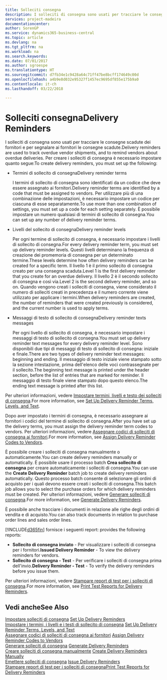 ```yaml
---
title: Solleciti consegna
description: I solleciti di consegna sono usati per tracciare le consegne scadute dei fornitori e per segnalare ai fornitori le consegne scadute.
services: project-madeira
documentationcenter: 
author: SorenGP
ms.service: dynamics365-business-central
ms.topic: article
ms.devlang: na
ms.tgt_pltfrm: na
ms.workload: na
ms.search.keywords: 
ms.date: 07/01/2017
ms.author: sgroespe
ms.translationtype: HT
ms.sourcegitcommit: d7fb34e1c9428a64c71ff47be8bcff174649c00d
ms.openlocfilehash: a4b9e8d032e95327f1457ec9695df855e175b9a0
ms.contentlocale: it-ch
ms.lasthandoff: 03/22/2018

---
```

# <a name="delivery-reminders"></a><span data-ttu-id="e60c7-103">Solleciti consegna</span><span class="sxs-lookup"><span data-stu-id="e60c7-103">Delivery Reminders</span></span>
<span data-ttu-id="e60c7-104">I solleciti di consegna sono usati per tracciare le consegne scadute dei fornitori e per segnalare ai fornitori le consegne scadute.</span><span class="sxs-lookup"><span data-stu-id="e60c7-104">Delivery reminders are used to track overdue vendor shipments, and to remind vendors about overdue deliveries.</span></span> <span data-ttu-id="e60c7-105">Per creare i solleciti di consegna è necessario impostare quanto segue:</span><span class="sxs-lookup"><span data-stu-id="e60c7-105">To create delivery reminders, you must set up the following:</span></span>  

- <span data-ttu-id="e60c7-106">Termini di sollecito di consegna</span><span class="sxs-lookup"><span data-stu-id="e60c7-106">Delivery reminder terms</span></span>  

    <span data-ttu-id="e60c7-107">I termini di sollecito di consegna sono identificati da un codice che deve essere assegnato ai fornitori.</span><span class="sxs-lookup"><span data-stu-id="e60c7-107">Delivery reminder terms are identified by a code that must be assigned to vendors.</span></span> <span data-ttu-id="e60c7-108">Per utilizzare più di una combinazione delle impostazioni, è necessario impostare un codice per ciascuna di esse separatamente.</span><span class="sxs-lookup"><span data-stu-id="e60c7-108">To use more than one combination of settings, you must set up a code for each setting separately.</span></span> <span data-ttu-id="e60c7-109">È possibile impostare un numero qualsiasi di termini di sollecito di consegna.</span><span class="sxs-lookup"><span data-stu-id="e60c7-109">You can set up any number of delivery reminder terms.</span></span>  

- <span data-ttu-id="e60c7-110">Livelli del sollecito di consegna</span><span class="sxs-lookup"><span data-stu-id="e60c7-110">Delivery reminder levels</span></span>  

    <span data-ttu-id="e60c7-111">Per ogni termine di sollecito di consegna, è necessario impostare i livelli di sollecito di consegna.</span><span class="sxs-lookup"><span data-stu-id="e60c7-111">For every delivery reminder term, you must set up delivery reminder levels.</span></span> <span data-ttu-id="e60c7-112">Questi livelli determinano la frequenza di creazione dei promemoria di consegna per un determinato termine.</span><span class="sxs-lookup"><span data-stu-id="e60c7-112">These levels determine how often delivery reminders can be created for a specific term.</span></span> <span data-ttu-id="e60c7-113">Il livello 1 è il primo sollecito di consegna creato per una consegna scaduta.</span><span class="sxs-lookup"><span data-stu-id="e60c7-113">Level 1 is the first delivery reminder that you create for an overdue delivery.</span></span> <span data-ttu-id="e60c7-114">Il livello 2 è il secondo sollecito di consegna e così via.</span><span class="sxs-lookup"><span data-stu-id="e60c7-114">Level 2 is the second delivery reminder, and so on.</span></span> <span data-ttu-id="e60c7-115">Quando vengono creati i solleciti di consegna, viene considerato il numero di solleciti creati in precedenza e il numero corrente viene utilizzato per applicare i termini.</span><span class="sxs-lookup"><span data-stu-id="e60c7-115">When delivery reminders are created, the number of reminders that were created previously is considered, and the current number is used to apply terms.</span></span>  

- <span data-ttu-id="e60c7-116">Messaggi di testo di sollecito di consegna</span><span class="sxs-lookup"><span data-stu-id="e60c7-116">Delivery reminder texts messages</span></span>  

    <span data-ttu-id="e60c7-117">Per ogni livello di sollecito di consegna, è necessario impostare i messaggi di testo di sollecito di consegna.</span><span class="sxs-lookup"><span data-stu-id="e60c7-117">You must set up delivery reminder text messages for every delivery reminder level.</span></span> <span data-ttu-id="e60c7-118">Sono disponibili due tipi di messaggi di testo di sollecito di consegna: iniziale e finale.</span><span class="sxs-lookup"><span data-stu-id="e60c7-118">There are two types of delivery reminder text messages: beginning and ending.</span></span> <span data-ttu-id="e60c7-119">Il messaggio di testo iniziale viene stampato sotto la sezione intestazione, prima dell'elenco delle voci contrassegnate per il sollecito.</span><span class="sxs-lookup"><span data-stu-id="e60c7-119">The beginning text message is printed under the header section, before the list of entries that are marked for reminder.</span></span> <span data-ttu-id="e60c7-120">Il messaggio di testo finale viene stampato dopo questo elenco.</span><span class="sxs-lookup"><span data-stu-id="e60c7-120">The ending text message is printed after this list.</span></span>  

<span data-ttu-id="e60c7-121">Per ulteriori informazioni, vedere [Impostare termini, livelli e testo dei solleciti di consegna](how-to-set-up-delivery-reminder-terms-levels-and-text.md).</span><span class="sxs-lookup"><span data-stu-id="e60c7-121">For more information, see [Set Up Delivery Reminder Terms, Levels, and Text](how-to-set-up-delivery-reminder-terms-levels-and-text.md).</span></span>  

<span data-ttu-id="e60c7-122">Dopo aver impostato i termini di consegna, è necessario assegnare ai fornitori i codici del termine di sollecito di consegna.</span><span class="sxs-lookup"><span data-stu-id="e60c7-122">After you have set up the delivery terms, you must assign the delivery reminder term codes to vendors.</span></span> <span data-ttu-id="e60c7-123">Per ulteriori informazioni, vedere [Assegnare codici di solleciti di consegna ai fornitori](how-to-assign-delivery-reminder-codes-to-vendors.md).</span><span class="sxs-lookup"><span data-stu-id="e60c7-123">For more information, see [Assign Delivery Reminder Codes to Vendors](how-to-assign-delivery-reminder-codes-to-vendors.md).</span></span>  

<span data-ttu-id="e60c7-124">È possibile creare i solleciti di consegna manualmente o automaticamente.</span><span class="sxs-lookup"><span data-stu-id="e60c7-124">You can create delivery reminders manually or automatically.</span></span> <span data-ttu-id="e60c7-125">È possibile usare il processo batch **Crea sollecito di consegna** per creare automaticamente i solleciti di consegna.</span><span class="sxs-lookup"><span data-stu-id="e60c7-125">You can use the **Create Delivery Reminder** batch job to create delivery reminders automatically.</span></span> <span data-ttu-id="e60c7-126">Questo processo batch consente di selezionare gli ordini di acquisto per i quali devono essere creati i solleciti di consegna.</span><span class="sxs-lookup"><span data-stu-id="e60c7-126">This batch job allows you to select the purchase orders for which delivery reminders must be created.</span></span> <span data-ttu-id="e60c7-127">Per ulteriori informazioni, vedere [Generare solleciti di consegna](how-to-issue-delivery-reminders.md).</span><span class="sxs-lookup"><span data-stu-id="e60c7-127">For more information, see [Generate Delivery Reminders](how-to-issue-delivery-reminders.md).</span></span>  

<span data-ttu-id="e60c7-128">È possibile anche tracciare i documenti in relazione alle righe degli ordini di vendita e di acquisto.</span><span class="sxs-lookup"><span data-stu-id="e60c7-128">You can also track documents in relation to purchase order lines and sales order lines.</span></span>  

[!INCLUDE[d365fin](../../includes/d365fin_md.md)]<span data-ttu-id="e60c7-129"> fornisce i seguenti report:</span><span class="sxs-lookup"><span data-stu-id="e60c7-129"> provides the following reports:</span></span>  

- <span data-ttu-id="e60c7-130">**Sollecito di consegna inviato** - Per visualizzare i solleciti di consegna per i fornitori.</span><span class="sxs-lookup"><span data-stu-id="e60c7-130">**Issued Delivery Reminder** - To view the delivery reminders for vendors.</span></span>  
- <span data-ttu-id="e60c7-131">**Sollecito di consegna - Test** - Per verificare i solleciti di consegna prima dell'invio.</span><span class="sxs-lookup"><span data-stu-id="e60c7-131">**Delivery Reminder - Test** - To verify the delivery reminders before you issue them.</span></span>  

<span data-ttu-id="e60c7-132">Per ulteriori informazioni, vedere [Stampare report di test per i solleciti di consegna](how-to-print-test-reports-for-delivery-reminders.md).</span><span class="sxs-lookup"><span data-stu-id="e60c7-132">For more information, see [Print Test Reports for Delivery Reminders](how-to-print-test-reports-for-delivery-reminders.md).</span></span>  

## <a name="see-also"></a><span data-ttu-id="e60c7-133">Vedi anche</span><span class="sxs-lookup"><span data-stu-id="e60c7-133">See Also</span></span>  
 <span data-ttu-id="e60c7-134">[Impostare solleciti di consegna](how-to-set-up-delivery-reminders.md) </span><span class="sxs-lookup"><span data-stu-id="e60c7-134">[Set Up Delivery Reminders](how-to-set-up-delivery-reminders.md) </span></span>  
 <span data-ttu-id="e60c7-135">[Impostare i termini, i livelli e i testi di sollecito di consegna](how-to-set-up-delivery-reminder-terms-levels-and-text.md) </span><span class="sxs-lookup"><span data-stu-id="e60c7-135">[Set Up Delivery Reminder Terms, Levels, and Text](how-to-set-up-delivery-reminder-terms-levels-and-text.md) </span></span>  
 <span data-ttu-id="e60c7-136">[Assegnare codici di solleciti di consegna ai fornitori](how-to-assign-delivery-reminder-codes-to-vendors.md) </span><span class="sxs-lookup"><span data-stu-id="e60c7-136">[Assign Delivery Reminder Codes to Vendors](how-to-assign-delivery-reminder-codes-to-vendors.md) </span></span>  
 <span data-ttu-id="e60c7-137">[Generare solleciti di consegna](how-to-generate-delivery-reminders.md) </span><span class="sxs-lookup"><span data-stu-id="e60c7-137">[Generate Delivery Reminders](how-to-generate-delivery-reminders.md) </span></span>  
 <span data-ttu-id="e60c7-138">[Creare solleciti di consegna manualmente](how-to-create-delivery-reminders-manually.md) </span><span class="sxs-lookup"><span data-stu-id="e60c7-138">[Create Delivery Reminders Manually](how-to-create-delivery-reminders-manually.md) </span></span>  
 <span data-ttu-id="e60c7-139">[Emettere solleciti di consegna](how-to-issue-delivery-reminders.md) </span><span class="sxs-lookup"><span data-stu-id="e60c7-139">[Issue Delivery Reminders](how-to-issue-delivery-reminders.md) </span></span>  
 [<span data-ttu-id="e60c7-140">Stampare report di test per i solleciti di consegna</span><span class="sxs-lookup"><span data-stu-id="e60c7-140">Print Test Reports for Delivery Reminders</span></span>](how-to-print-test-reports-for-delivery-reminders.md)

